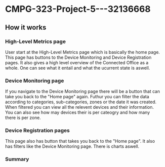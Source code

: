 # CMPG-323-Project-5---32136668

## How it works

### High-Level Metrics page

User start at the High-Level Metrics page which is basically the home page. This page has buttons to the Device Monitoring and Device Registration pages. It also gives a high level overview of the Connected Office as a whole. One can see what it entail and what the ucurrent state is aswell.

### Device Monitoring page

If you navigate to the Device Monitoring page there will be a button that can take you back to the "Home page" again. Futhur you can filter the data according to categories, sub-categories, zones or the date it was created. When filtered you can view all the relevent devices and their information. You can also see how may devices their is per cateogry and how many there is per zone.

### Device Registration pages

This page also has button that takes you back to the "Home page". It also has filters like the Device Monitoring page. There is charts aswell. 

### Summary


